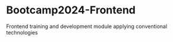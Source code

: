 # Bootcamp2024-Frontend
Frontend training and development module applying conventional technologies

